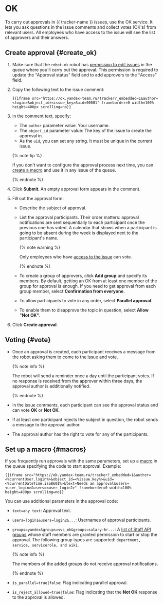 # OK

To carry out approvals in {{ tracker-name }} issues, use the OK service. It lets you ask questions in the issue comments and collect votes (OK's) from relevant users. All employees who have access to the issue will see the list of approvers and their answers.

## Create approval {#create_ok}

1. Make sure that the `robot-ok` robot has [permission to edit issues](queue-access.md) in the queue where you'll carry out the approval. This permission is required to update the <q>Approval status</q> field and to add approvers to the <q>Access</q> field.

1. Copy the following text to the issue comment:

    ```
    {{iframe src="https://ok.yandex-team.ru/tracker?_embedded=1&author=<login>&object_id=<issue_key>&uid=00001" frameborder=0 width=100% height=400px scrolling=no}}
    ```

1. In the comment text, specify:
    - The `author` parameter value: Your username.
    - The `object_id` parameter value: The key of the issue to create the approval in.
    - As the `uid`, you can set any string. It must be unique in the current issue.

    {% note tip %}

    If you don't want to configure the approval process next time, you can [create a macro](#macros) and use it in any issue of the queue.

    {% endnote %}

1. Click **Submit**. An empty approval form appears in the comment.

1. Fill out the approval form:

    - Describe the subject of approval.

    - List the approval participants. Their order matters: approval notifications are sent sequentially to each participant once the previous one has voted.
A calendar that shows when a participant is going to be absent during the week is displayed next to the participant's name.

        {% note warning %}

        Only employees who have [access to the issue](../user/ticket-access.md) can vote.

        {% endnote %}

    - To create a group of approvers, click **Add group** and specify its members.
By default, getting an OK from at least one member of the group for approval is enough. If you need to get approval from each group member, select **Confirmation from everyone**.

    - To allow participants to vote in any order, select **Parallel approval**.

    - To enable them to disapprove the topic in question, select **Allow "Not OK"**.

1. Click **Create approval**.

## Voting {#vote}

- Once an approval is created, each participant receives a message from the robot asking them to come to the issue and vote.

    {% note info %}

    The robot will send a reminder once a day until the participant votes. If no response is received from the approver within three days, the approval author is additionally notified.

    {% endnote %}

- In the issue comments, each participant can see the approval status and can vote **OK** or **Not OK**.

- If at least one participant rejects the subject in question, the robot sends a message to the approval author.

- The approval author has the right to vote for any of the participants.

## Set up a macro {#macros}

If you frequently run approvals with the same parameters, set up a [macro](create-macroses.md) in the queue specifying the code to start approval. Example:

```
{{iframe src="https://ok.yandex-team.ru/tracker?_embedded=1&author=<%currentUser.login%>&object_id=<%issue.key%>&uid=<%currentDateTime.iso8601%>&text=Needs an approval&users=<user_login>&users=<user_login2>" frameborder=0 width=100% height=400px scrolling=no}}
```

You can use additional parameters in the approval code:

- `text=any text`: Approval text.

- `users=login1&users=login2&...`: Usernames of approval participants.

- `groups=yandex&groups=svc_ok&groups=salary-hr...`: A [list of Staff API groups](https://staff-api.yandex-team.ru/v3/groups?_doc=1) whose staff members are granted permission to start or stop the approval. The following group types are supported: `department, service, servicerole, and wiki`.

    {% note info %}

    The members of the added groups do not receive approval notifications.

    {% endnote %}

- `is_parallel=true|false`: Flag indicating parallel approval.

- `is_reject_allowed=true|false`: Flag indicating that the **Not OK** response to the approval is allowed.

